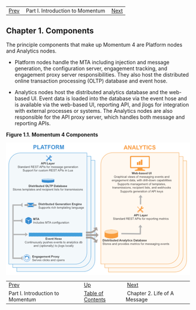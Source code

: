 |     |     |     |
| --- | --- | --- |
| [Prev](p.intro)  | Part I. Introduction to Momentum |  [Next](loam) |

## Chapter 1. Components

The principle components that make up Momentum 4 are Platform nodes and Analytics nodes.

*   Platform nodes handle the MTA including injection and message generation, the configuration server, engagement tracking, and engagement proxy server responsibilities. They also host the distributed online transaction processing (OLTP) database and event hose.

*   Analytics nodes host the distributed analytics database and the web-based UI. Event data is loaded into the database via the event hose and is available via the web-based UI, reporting API, and jlogs for integration with external processes or systems. The Analytics nodes are also responsible for the API proxy server, which handles both message and reporting APIs.

<a name="architecture.image"></a>

**Figure 1.1. Momentum 4 Components**

![Momentum 4 Components](images/components.png)

|     |     |     |
| --- | --- | --- |
| [Prev](p.intro)  | [Up](p.intro) |  [Next](loam) |
| Part I. Introduction to Momentum  | [Table of Contents](index) |  Chapter 2. Life of A Message |

